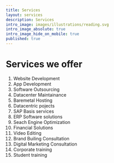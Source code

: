 ```yaml
---
title: Services
layout: services
description: Services
intro_image: images/illustrations/reading.svg
intro_image_absolute: true
intro_image_hide_on_mobile: true
published: true
---
```


# Services we offer

1. Website Development
1. App Development
1. Software Outsourcing
1. Datacenter Maintainance
1. Baremetal Hosting
1. Datacentric pojects
1. SAP Basis services
1. ERP Software solutions
1. Seach Engine Optimization
1. Financial Solutions
1. Video Editing
1. Brand Builing Consultation
1. Digital Marketing Consultation
1. Corporate training
1. Student training

